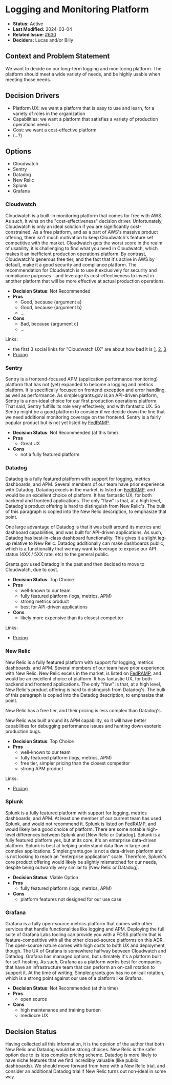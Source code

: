 # Logging and Monitoring Platform

- **Status:** Active
- **Last Modified:** 2024-03-04
- **Related Issue:** [#630](https://github.com/HHS/simpler-grants-gov/issues/630)
- **Deciders:** Lucas and/or Billy

## Context and Problem Statement

We want to decide on our long-term logging and monitoring platform. The platform should meet a wide variety of needs, and be highly usable when meeting those needs.

## Decision Drivers

- Platform UX: we want a platform that is easy to use and learn, for a variety of roles in the organization
- Capabilities: we want a platform that satisfies a variety of production operations needs
- Cost: we want a cost-effective platform
- (...?)

## Options

- Cloudwatch
- Sentry
- Datadog
- New Relic
- Splunk
- Grafana

### Cloudwatch

Cloudwatch is a built-in monitoring platform that comes for free with AWS. As such, it wins on the "cost-effectiveness" decision driver. Unfortunately, Cloudwatch is only an ideal solution if you are significantly cost-constrained. As a free platform, and as a part of AWS's massive product offering, there isn't much motivation to keep Cloudwatch's feature set competitive with the market. Cloudwatch gets the worst score in the realm of usability, it is challenging to find what you need in Cloudwatch, which makes it an inefficient production operations platform. By contrast, Cloudwatch's generous free tier, and the fact that it's active in AWS by default, make it a good security and compliance platform. The recommendation for Cloudwatch is to use it exclusively for security and compliance purposes - and leverage its cost-effectiveness to invest in another platform that will be more effective at actual production operations.

- **Decision Status**: Not Recommended
- **Pros**
  - Good, because {argument a}
  - Good, because {argument b}
  - ...
- **Cons**
  - Bad, because {argument c}
  - ...

Links:
- the first 3 social links for "Cloudwatch UX" are about how bad it is [1](https://news.ycombinator.com/item?id=18584679), [2](https://www.reddit.com/r/aws/comments/nmsapj/this_cloudwatch_ui_sucks/), [3](https://news.ycombinator.com/item?id=18550722)
- [Pricing](https://aws.amazon.com/cloudwatch/pricing/)

### Sentry

Sentry is a frontend-focused APM (application performance monitoring) platform that has not (yet) expanded to become a logging and metrics platform. It is specifically focused on frontend exception and error handling, as well as performance. As simpler.grants.gov is an API-driven platform, Sentry is a non-ideal choice for our first production operations platform. That said, Sentry fulfills its role very effectively, and with fantastic UX. So Sentry might be a good platform to consider if we decide down the line that we need additional monitoring coverage on the frontend. Sentry is a fairly popular product but is not yet listed by [FedRAMP](https://marketplace.fedramp.gov/products).

- **Decision Status**: Not Recommended (at this time)
- **Pros**
  - Great UX
- **Cons**
  - not a fully featured platform
 
### Datadog

Datadog is a fully featured platform with support for logging, metrics dashboards, and APM. Several members of our team have prior experience with Datadog. Datadog excels in the market, is listed on [FedRAMP](https://marketplace.fedramp.gov/products), and would be an excellent choice of platform. It has fantastic UX, for both backend and frontend applications. The only "flaw" is that, at a high level, Datadog's product offering is hard to distinguish from New Relic's. The bulk of this paragraph is copied into the New Relic description, to emphasize that point.

One large advantage of Datadog is that it was built around its metrics and dashboard capabilities, and was built for API-driven applications. As such, Datadog has best-in-class dashboard functionality. This gives it a slight leg-up relative to New Relic. Datadog additionally can make dashboards public, which is a functionality that we may want to leverage to expose our API status (4XX / 5XX rate, etc) to the general public.

Grants.gov used Datadog in the past and then decided to move to Cloudwatch, due to cost.

- **Decision Status**: Top Choice
- **Pros**
  - well-known to our team
  - fully featured platform (logs, metrics, APM)
  - strong metrics product
  - best for API-driven applications
- **Cons**
  - likely more expensive than its closest competitor
 
Links:
- [Pricing](https://www.datadoghq.com/pricing/)

### New Relic

New Relic is a fully featured platform with support for logging, metrics dashboards, and APM. Several members of our team have prior experience with New Relic. New Relic excels in the market, is listed on [FedRAMP](https://marketplace.fedramp.gov/products), and would be an excellent choice of platform. It has fantastic UX, for both backend and frontend applications. The only "flaw" is that, at a high level, New Relic's product offering is hard to distinguish from Datadog's. The bulk of this paragraph is copied into the Datadog description, to emphasize that point.

New Relic has a free tier, and their pricing is less complex than Datadog's.

New Relic was built around its APM capability, so it will have better capabilities for debugging performance issues and hunting down esoteric production bugs.

- **Decision Status**: Top Choice
- **Pros**
  - well-known to our team
  - fully featured platform (logs, metrics, APM)
  - free tier, simpler pricing than the closest competitor
  - strong APM product

Links:
- [Pricing](https://newrelic.com/pricing)
 
### Splunk

Splunk is a fully featured platform with support for logging, metrics dashboards, and APM. At least one member of our current team has used Splunk, and would not recommend it. Splunk is listed on [FedRAMP](https://marketplace.fedramp.gov/products), and would likely be a good choice of platform. There are some notable high-level differences between Splunk and [New Relic or Datadog]. Splunk is a fully featured platform yes, but at its core, it's an enterprise data-driven platform. Splunk is best at helping understand data flow in large and complex applications. Simpler.grants.gov is not a data-driven platform and is not looking to reach an "enterprise application" scale. Therefore, Splunk's core product offering would likely be slightly mismatched for our needs, despite being outwardly very similar to [New Relic or Datadog].

- **Decision Status**: Viable Option
- **Pros**
  - fully featured platform (logs, metrics, APM)
- **Cons**
  - platform features not designed for our use case

### Grafana

Grafana is a fully open-source metrics platform that comes with other services that handle functionalities like logging and APM. Deploying the full suite of Grafana Labs tooling can provide you with a FOSS platform that is feature-competitive with all the other closed-source platforms on this ADR. The open-source nature comes with high costs to both UX and deployment, though. The UX of Grafana is somewhere halfway between Cloudwatch and Datadog. Grafana has managed options, but ultimately it's a platform built for self-hosting. As such, Grafana as a platform works best for companies that have an infrastructure team that can perform an on-call rotation to support it. At the time of writing, Simpler.grants.gov has no on-call rotation, which is a strong point against our use of a platform like Grafana.

- **Decision Status**: Not Recommended (at this time)
- **Pros**
  - open source
- **Cons**
  - high maintenance and training burden
  - mediocre UX

## Decision Status

Having collected all this information, it is the opinion of the author that both New Relic and Datadog would be strong choices. New Relic is the safer option due to its less complex pricing scheme. Datadog is more likely to have niche features that we find incredibly valuable (like public dashboards). We should move forward from here with a New Relic trial, and consider an additional Datadog trial if New Relic turns out non-ideal in some way.
